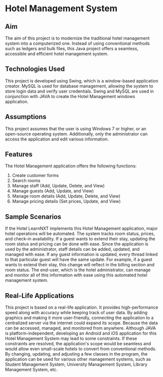 # Hotel Management System

## Aim
The aim of this project is to modernize the traditional hotel management system into a computerized one. Instead of using conventional methods such as ledgers and bulk files, this Java project offers a seamless, accessible and efficient hotel management system.

## Technologies Used
This project is developed using Swing, which is a window-based application creator. MySQL is used for database management, allowing the system to store login data and verify user credentials. Swing and MySQL are used in conjunction with JAVA to create the Hotel Management windows application.

## Assumptions
This project assumes that the user is using Windows 7 or higher, or an open-source operating system. Additionally, only the administrator can access the application and edit various information.

## Features
The Hotel Management application offers the following functions:
1. Create customer forms
2. Search rooms
3. Manage staff (Add, Update, Delete, and View)
4. Manage guests (Add, Update, and View)
5. Manage room details (Add, Update, Delete, and View)
6. Manage pricing details (Set prices, Update, and View)

## Sample Scenarios
If the Hotel LearnNXT implements this Hotel Management application, major hotel operations will be automated. The system tracks room status, prices, and check-in availability. If a guest wants to extend their stay, updating the room status and pricing can be done with ease. Since the application is used by the administrator, staff details can be added, updated, and managed with ease. If any guest information is updated, every thread linked to that particular guest will have the same update. For example, if a guest wants to extend their stay, this change will reflect in the billing section and room status. The end-user, which is the hotel administrator, can manage and monitor all of this information with ease using this automated hotel management system.

## Real-Life Applications
This project is based on a real-life application. It provides high-performance speed along with accuracy while keeping track of user data. By adding graphics and making it more user-friendly, connecting the application to a centralized server via the internet could expand its scope. Because the data can be accessed, managed, and monitored from anywhere. Although JAVA is platform-independent, developing an Android and iOS application for this Hotel Management System may lead to some constraints. If these constraints are resolved, the application's scope would be seamless and would allow even small-scale hotels to convert from conventional methods. By changing, updating, and adjusting a few classes in the program, the application can be used for various other management systems, such as Student Management System, University Management System, Library Management System, etc.
